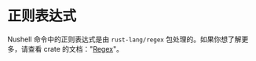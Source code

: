 # 正则表达式

Nushell 命令中的正则表达式是由 `rust-lang/regex` 包处理的。如果你想了解更多，请查看 crate 的文档："[Regex](https://github.com/rust-lang/regex)"。
